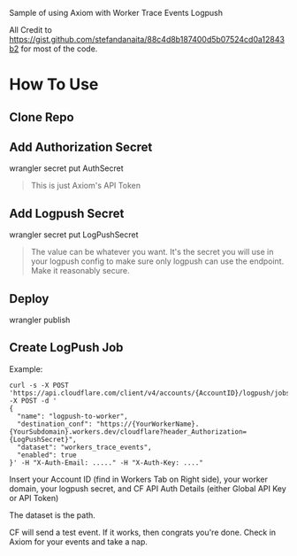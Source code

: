 Sample of using Axiom with Worker Trace Events Logpush

All Credit to https://gist.github.com/stefandanaita/88c4d8b187400d5b07524cd0a12843b2 for most of the code.

# How To Use

## Clone Repo


## Add Authorization Secret
 wrangler secret put AuthSecret
 > This is just Axiom's API Token


 ## Add Logpush Secret
 wrangler secret put LogPushSecret
 > The value can be whatever you want. It's the secret you will use in your logpush config to make sure only logpush can use the endpoint. Make it reasonably secure.

## Deploy
wrangler publish

## Create LogPush Job
Example:
```
curl -s -X POST 'https://api.cloudflare.com/client/v4/accounts/{AccountID}/logpush/jobs' -X POST -d '
{
  "name": "logpush-to-worker",
  "destination_conf": "https://{YourWorkerName}.{YourSubdomain}.workers.dev/cloudflare?header_Authorization={LogPushSecret}",
  "dataset": "workers_trace_events",
  "enabled": true
}' -H "X-Auth-Email: ....." -H "X-Auth-Key: ...."
```

Insert your Account ID (find in Workers Tab on Right side), your worker domain, your logpush secret, and CF API Auth Details (either Global API Key or API Token)

The dataset is the path.


CF will send a test event. If it works, then congrats you're done. Check in Axiom for your events and take a nap.
